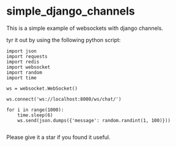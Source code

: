 # simple_django_channels

This is a simple example of websockets with django channels.

tyr it out by using the following python script:

```
import json
import requests
import redis
import websocket
import random
import time

ws = websocket.WebSocket()

ws.connect('ws://localhost:8000/ws/chat/')

for i in range(1000):
    time.sleep(6)
    ws.send(json.dumps({'message': random.randint(1, 100)}))
    
```

Please give it a star if you found it useful.
